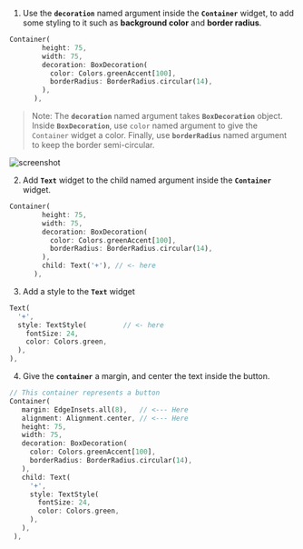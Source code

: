 1. Use the **`decoration`** named argument inside the **`Container`** widget, to add some styling to it such as **background color** and **border radius**.

```dart
Container(
        height: 75,
        width: 75,
        decoration: BoxDecoration(
          color: Colors.greenAccent[100],
          borderRadius: BorderRadius.circular(14),
        ),
      ),
```

> Note: The **`decoration`** named argument takes **`BoxDecoration`** object. Inside **`BoxDecoration`**, use `color` named argument to give the `Container` widget a color. Finally, use **`borderRadius`** named argument to keep the border semi-circular.

![screenshot](https://user-images.githubusercontent.com/24327781/119705628-9ac79700-be1e-11eb-80e8-3a6ed548415b.gif)

2. Add **`Text`** widget to the child named argument inside the **`Container`** widget.

```dart
Container(
        height: 75,
        width: 75,
        decoration: BoxDecoration(
          color: Colors.greenAccent[100],
          borderRadius: BorderRadius.circular(14),
        ),
        child: Text('+'), // <- here
      ),
```

3. Add a style to the **`Text`** widget

```dart
Text(
  '+',
  style: TextStyle(         // <- here
    fontSize: 24,
    color: Colors.green,
  ),
),
```

4. Give the **`container`** a margin, and center the text inside the button.

```dart
// This container represents a button
Container(
   margin: EdgeInsets.all(8),   // <--- Here
   alignment: Alignment.center, // <--- Here
   height: 75,
   width: 75,
   decoration: BoxDecoration(
     color: Colors.greenAccent[100],
     borderRadius: BorderRadius.circular(14),
   ),
   child: Text(
     '+',
     style: TextStyle(
       fontSize: 24,
       color: Colors.green,
     ),
   ),
 ),
```
